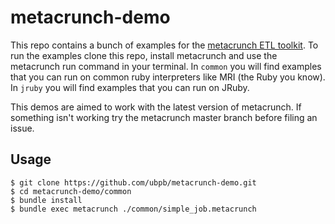 metacrunch-demo
===============

This repo contains a bunch of examples for the [metacrunch ETL toolkit](https://github.com/ubpb/metacrunch).
To run the examples clone this repo, install metacrunch and use the metacrunch run command in your terminal. In `common` you will find examples that you can run on common ruby interpreters like MRI (the Ruby you know). In `jruby` you will find examples that you can run on JRuby.

This demos are aimed to work with the latest version of metacrunch. If something isn't working try the metacrunch master branch before filing an issue.

Usage
-----

```
$ git clone https://github.com/ubpb/metacrunch-demo.git
$ cd metacrunch-demo/common
$ bundle install
$ bundle exec metacrunch ./common/simple_job.metacrunch
```
